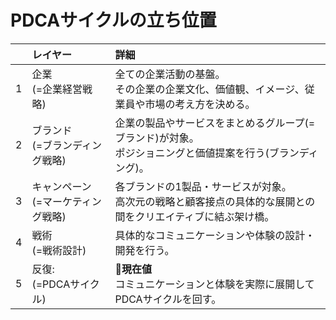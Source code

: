 # PDCAサイクルの立ち位置

|| **レイヤー** | **詳細** |
|:-----|:-----|:-----|
|1|企業<br>(=企業経営戦略)|全ての企業活動の基盤。<br>その企業の企業文化、価値観、イメージ、従業員や市場の考え方を決める。|
|2|ブランド<br>(=ブランディング戦略)|企業の製品やサービスをまとめるグループ(=ブランド)が対象。<br>ポジショニングと価値提案を行う(ブランディング)。|
|3|キャンペーン<br>(=マーケティング戦略)|各ブランドの1製品・サービスが対象。<br>高次元の戦略と顧客接点の具体的な展開との間をクリエイティブに結ぶ架け橋。|
|4|戦術<br>(=戦術設計)|具体的なコミュニケーションや体験の設計・開発を行う。|
|5|反復:<br>(=PDCAサイクル)|:red_circle:**現在値**<br>コミュニケーションと体験を実際に展開してPDCAサイクルを回す。|
